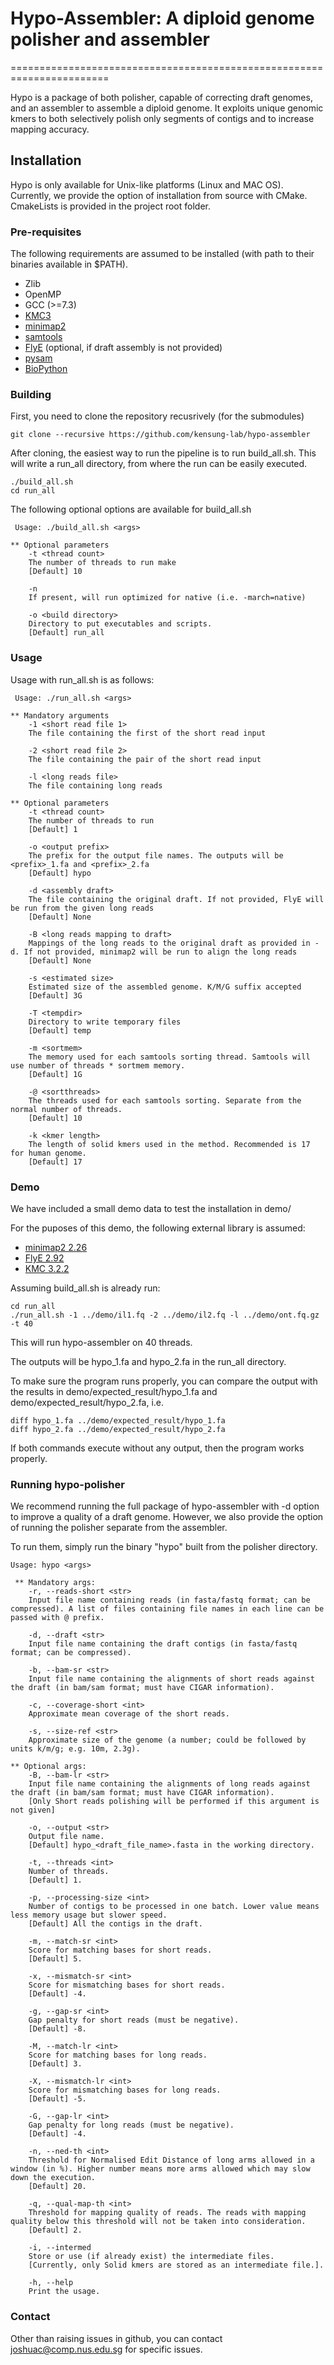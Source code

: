 # Hypo-Assembler: A diploid genome polisher and assembler
=======================================================================

Hypo is a package of both polisher, capable of correcting draft genomes, and an assembler to assemble a diploid genome. It exploits unique genomic kmers to both selectively polish only segments of contigs and to increase mapping accuracy.

## Installation
Hypo is only available for Unix-like platforms (Linux and MAC OS). Currently, we provide the option of installation from source with CMake.
CmakeLists is provided in the project root folder. 

### Pre-requisites
The following requirements are assumed to be installed (with path to their binaries available in $PATH).
- Zlib
- OpenMP
- GCC (>=7.3)
- [KMC3](https://github.com/refresh-bio/KMC)
- [minimap2](https://github.com/lh3/minimap2)
- [samtools](https://github.com/samtools/samtools)
- [FlyE](https://github.com/fenderglass/Flye) (optional, if draft assembly is not provided)
- [pysam](https://pysam.readthedocs.io/en/latest/installation.html)
- [BioPython](https://biopython.org/wiki/Download)

### Building

First, you need to clone the repository recusrively (for the submodules)
```
git clone --recursive https://github.com/kensung-lab/hypo-assembler
```

After cloning, the easiest way to run the pipeline is to run build_all.sh. This will write a run_all directory, from where the run can be easily executed.
```
./build_all.sh
cd run_all
```

The following optional options are available for build_all.sh
```console
 Usage: ./build_all.sh <args>
 
** Optional parameters
    -t <thread count>
    The number of threads to run make
    [Default] 10
    
    -n
    If present, will run optimized for native (i.e. -march=native)
    
    -o <build directory>
    Directory to put executables and scripts.
    [Default] run_all
```


### Usage

Usage with run_all.sh is as follows:

```console
 Usage: ./run_all.sh <args>

** Mandatory arguments
    -1 <short read file 1>
    The file containing the first of the short read input
    
    -2 <short read file 2>
    The file containing the pair of the short read input
    
    -l <long reads file>
    The file containing long reads

** Optional parameters
    -t <thread count>
    The number of threads to run
    [Default] 1
    
    -o <output prefix>
    The prefix for the output file names. The outputs will be <prefix>_1.fa and <prefix>_2.fa
    [Default] hypo
    
    -d <assembly draft>
    The file containing the original draft. If not provided, FlyE will be run from the given long reads
    [Default] None
    
    -B <long reads mapping to draft>
    Mappings of the long reads to the original draft as provided in -d. If not provided, minimap2 will be run to align the long reads
    [Default] None
    
    -s <estimated size>
    Estimated size of the assembled genome. K/M/G suffix accepted
    [Default] 3G
    
    -T <tempdir>
    Directory to write temporary files
    [Default] temp
    
    -m <sortmem>
    The memory used for each samtools sorting thread. Samtools will use number of threads * sortmem memory.
    [Default] 1G
    
    -@ <sortthreads>
    The threads used for each samtools sorting. Separate from the normal number of threads.
    [Default] 10
    
    -k <kmer length>
    The length of solid kmers used in the method. Recommended is 17 for human genome.
    [Default] 17
```

### Demo

We have included a small demo data to test the installation in demo/

For the puposes of this demo, the following external library is assumed:
- [minimap2 2.26](https://github.com/lh3/minimap2/releases/tag/v2.26)
- [FlyE 2.92](https://github.com/fenderglass/Flye/releases/tag/2.9.2)
- [KMC 3.2.2](https://github.com/refresh-bio/KMC/releases/tag/v3.2.2)

Assuming build_all.sh is already run:
```
cd run_all
./run_all.sh -1 ../demo/il1.fq -2 ../demo/il2.fq -l ../demo/ont.fq.gz -t 40
```

This will run hypo-assembler on 40 threads.

The outputs will be hypo_1.fa and hypo_2.fa in the run_all directory.

To make sure the program runs properly, you can compare the output with the results in demo/expected_result/hypo_1.fa and demo/expected_result/hypo_2.fa, i.e.
```
diff hypo_1.fa ../demo/expected_result/hypo_1.fa
diff hypo_2.fa ../demo/expected_result/hypo_2.fa
```

If both commands execute without any output, then the program works properly.

### Running hypo-polisher

We recommend running the full package of hypo-assembler with -d option to improve a quality of a draft genome. However, we also provide the option of running the polisher separate from the assembler.

To run them, simply run the binary "hypo" built from the polisher directory.
```
Usage: hypo <args>

 ** Mandatory args:
	-r, --reads-short <str>
	Input file name containing reads (in fasta/fastq format; can be compressed). A list of files containing file names in each line can be passed with @ prefix.

	-d, --draft <str>
	Input file name containing the draft contigs (in fasta/fastq format; can be compressed). 

	-b, --bam-sr <str>
	Input file name containing the alignments of short reads against the draft (in bam/sam format; must have CIGAR information). 

	-c, --coverage-short <int>
	Approximate mean coverage of the short reads. 

	-s, --size-ref <str>
	Approximate size of the genome (a number; could be followed by units k/m/g; e.g. 10m, 2.3g). 

** Optional args:
	-B, --bam-lr <str>
	Input file name containing the alignments of long reads against the draft (in bam/sam format; must have CIGAR information). 
	[Only Short reads polishing will be performed if this argument is not given]

	-o, --output <str>
	Output file name. 
	[Default] hypo_<draft_file_name>.fasta in the working directory.

 	-t, --threads <int>
	Number of threads. 
	[Default] 1.

 	-p, --processing-size <int>
	Number of contigs to be processed in one batch. Lower value means less memory usage but slower speed. 
	[Default] All the contigs in the draft.

 	-m, --match-sr <int>
	Score for matching bases for short reads. 
	[Default] 5.

 	-x, --mismatch-sr <int>
	Score for mismatching bases for short reads. 
	[Default] -4.

 	-g, --gap-sr <int>
	Gap penalty for short reads (must be negative). 
	[Default] -8.

 	-M, --match-lr <int>
	Score for matching bases for long reads. 
	[Default] 3.

 	-X, --mismatch-lr <int>
	Score for mismatching bases for long reads. 
	[Default] -5.

 	-G, --gap-lr <int>
	Gap penalty for long reads (must be negative). 
	[Default] -4.

 	-n, --ned-th <int>
	Threshold for Normalised Edit Distance of long arms allowed in a window (in %). Higher number means more arms allowed which may slow down the execution.
	[Default] 20.

 	-q, --qual-map-th <int>
	Threshold for mapping quality of reads. The reads with mapping quality below this threshold will not be taken into consideration. 
	[Default] 2.

 	-i, --intermed
	Store or use (if already exist) the intermediate files. 
	[Currently, only Solid kmers are stored as an intermediate file.].

 	-h, --help
	Print the usage. 
```

### Contact

Other than raising issues in github, you can contact joshuac@comp.nus.edu.sg for specific issues.
